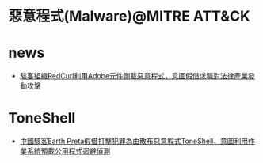 # 惡意程式(Malware)@MITRE ATT&CK

# news
- [駭客組織RedCurl利用Adobe元件側載惡意程式，意圖假借求職對法律產業發動攻擊](https://www.ithome.com.tw/news/167512)
# ToneShell
- [中國駭客Earth Preta假借打擊犯罪為由散布惡意程式ToneShell，意圖利用作業系統預載公用程式迴避偵測](https://www.ithome.com.tw/news/167511)
